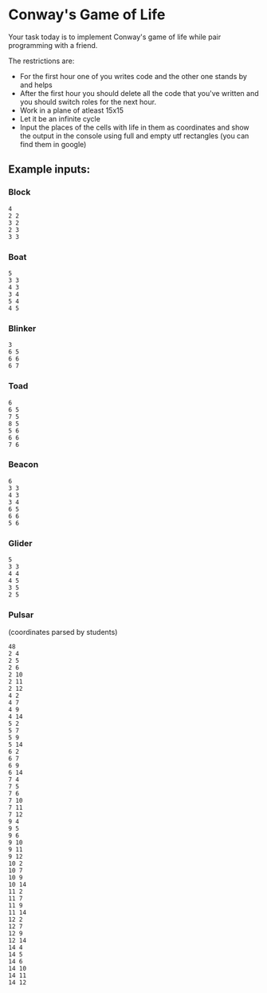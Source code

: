 # Conway's Game of Life

Your task today is to implement Conway's game of life while pair programming with a friend.

The restrictions are:
 * For the first hour one of you writes code and the other one stands by and helps
 * After the first hour you should delete all the code that you've written and you should switch roles for the next hour.
 * Work in a plane of atleast 15x15
 * Let it be an infinite cycle
 * Input the places of the cells with life in them as coordinates and show the output in the console using full and empty utf rectangles (you can find them in google)

## Example inputs:


### Block

```
4
2 2
3 2
2 3
3 3
```

### Boat

```
5
3 3
4 3
3 4
5 4
4 5
```

### Blinker

```
3
6 5
6 6
6 7
```

### Toad

```
6
6 5
7 5
8 5
5 6
6 6
7 6
```

### Beacon

```
6
3 3
4 3
3 4
6 5
6 6
5 6	
```

### Glider

```
5
3 3
4 4
4 5
3 5
2 5
```

### Pulsar

(coordinates parsed by students)

```
48
2 4
2 5
2 6
2 10
2 11
2 12
4 2
4 7
4 9
4 14
5 2
5 7
5 9
5 14
6 2
6 7
6 9
6 14
7 4
7 5
7 6
7 10
7 11
7 12
9 4
9 5
9 6
9 10
9 11
9 12
10 2
10 7
10 9
10 14
11 2
11 7
11 9
11 14
12 2
12 7
12 9
12 14
14 4
14 5
14 6
14 10
14 11
14 12
```
